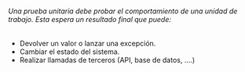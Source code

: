 <h1 class="title" style="display:none">Pruebas Unitarias</h1>

<h6>Una prueba unitaria debe probar el comportamiento de una unidad de trabajo. Esta espera un resultado final que puede:</h6>

- Devolver un valor o lanzar una excepción.
- Cambiar el estado del sistema.
- Realizar llamadas de terceros (API, base de datos, ....)


